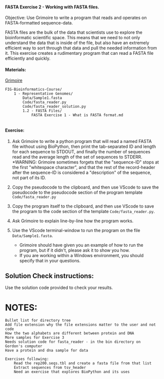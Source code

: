 #### FASTA Exercise 2 - Working with FASTA files.

Objective: Use Grimoire to write a program that reads and operates on FASTA-formatted sequence-data.

FASTA files are the bulk of the data that scientists use to explore the bioinformatic scientific space. This means that we need to not only understand the data that is inside of the file, but also have an extremely efficient way to sort through that data and pull the needed information from it. This exercise creates a rudimentary program that can read a FASTA file efficiently and quickly.

#### Materials: 

[Grimoire](https://chat.openai.com/g/g-n7Rs0IK86-grimoire)
``` 
FIG-Bioinformatics-Course/
    1 - Representative Genomes/
        Data/Sample1.fasta
        Code/fasta_reader.py
        Code/fasta_reader_solution.py
        1.2 - FASTA Files/
            FASTA Exercise 1 - What is FASTA format.md
            
```

#### Exercise:

1. Ask Grimoire to write a python program that will read a named FASTA file without using BioPython, then print the tab-separated ID and length for each sequence to STDOUT, and finally the number of sequences read and the average length of the set of sequences to STDERR. 
    *WARNING: Grimoire sometimes forgets that the "sequence-ID" stops at the first "whitespace character", and that the rest of the record-header after the sequence-ID is considered a "description" of the sequence, not part of its ID.

2. Copy the pseudocode to the clipboard, and then use VScode to save the pseudocode to the pseudocode section of the program template `Code/fasta_reader.py` 

3. Copy the program itself to the clipboard, and then use VScode to save the program to the code section of the template `Code/fasta_reader.py`.

4. Ask Grimoire to explain line-by-line how the program works.

5. Use the VScode terminal-window to run the program on the file `Data/Sample1.fasta`.
    * Grimoire should have given you an example of how to run the program, but if it didn't, please ask it to show you how. 
    * If you are working within a Windows environment, you should specify that in your questions.

## Solution Check instructions:
Use the solution code provided to check your results.


# NOTES: 
    Bullet list for directory tree
    Add file extension why the file extensions matter to the user and not code 
    How the two alphabets are different between protein and DNA
    More samples for Exercise 3
    Needs solution code for fasta_reader - in the bin directory on Gordon's computer
    Have a protein and dna sample for data

    Exercises following:
        Read the rep200.seqs.tbl and create a fasta file from that list
        Extract sequences from tsv_header
        Need an exercise that explores BioPython and its uses

        
